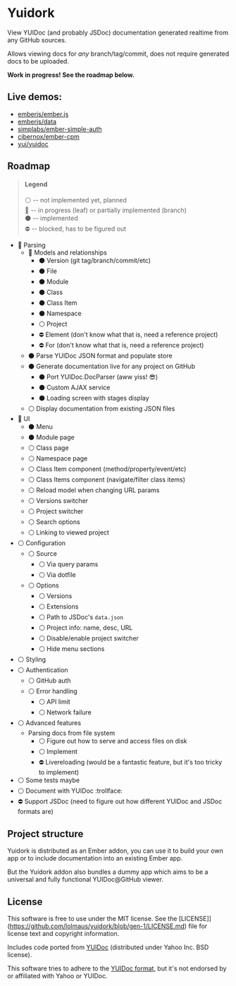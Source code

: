 # Yuidork

View YUIDoc (and probably JSDoc) documentation generated realtime from any GitHub sources.

Allows viewing docs for *any* branch/tag/commit, does not require generated docs to be uploaded.

**Work in progress! See the roadmap below.**

## Live demos:

* [emberjs/ember.js](https://lolmaus.github.io/yuidork/#/emberjs/ember.js/master)
* [emberjs/data](https://lolmaus.github.io/yuidork/#/emberjs/data/master)
* [simplabs/ember-simple-auth](https://lolmaus.github.io/yuidork/#/simplabs/ember-simple-auth/master)
* [cibernox/ember-cpm](https://lolmaus.github.io/yuidork/#/cibernox/ember-cpm/master)
* [yui/yuidoc](https://lolmaus.github.io/yuidork/#/yui/yuidoc/master)


## Roadmap

> #### Legend
>
> :white_circle: -- not implemented yet, planned  
> :radio_button: -- in progress (leaf) or partially implemented (branch)  
> :black_circle: -- implemented   
> :no_entry:     -- blocked, has to be figured out  

* :radio_button: Parsing
  * :radio_button: Models and relationships
    * :black_circle: Version (git tag/branch/commit/etc)
    * :black_circle: File
    * :black_circle: Module
    * :black_circle: Class
    * :black_circle: Class Item
    * :black_circle: Namespace
    * :white_circle: Project
    * :no_entry: Element (don't know what that is, need a reference project)
    * :no_entry: For     (don't know what that is, need a reference project)
  * :black_circle: Parse YUIDoc JSON format and populate store 
  * :black_circle: Generate documentation live for any project on GitHub
    * :black_circle: Port YUIDoc.DocParser (aww yiss! :sunglasses:)
    * :black_circle: Custom AJAX service
    * :black_circle: Loading screen with stages display
  * :white_circle: Display documentation from existing JSON files
* :radio_button: UI
  * :black_circle: Menu
  * :black_circle: Module page
  * :white_circle: Class page
  * :white_circle: Namespace page
  * :white_circle: Class Item component (method/property/event/etc)
  * :white_circle: Class Items component (navigate/filter class items)
  * :white_circle: Reload model when changing URL params
  * :white_circle: Versions switcher
  * :white_circle: Project switcher
  * :white_circle: Search options
  * :white_circle: Linking to viewed project
* :white_circle: Configuration
  * :white_circle: Source
    * :white_circle: Via query params
    * :white_circle: Via dotfile
  * :white_circle: Options
    * :white_circle: Versions
    * :white_circle: Extensions
    * :white_circle: Path to JSDoc's `data.json`
    * :white_circle: Project info: name, desc, URL
    * :white_circle: Disable/enable project switcher
    * :white_circle: Hide menu sections
* :white_circle: Styling
* :white_circle: Authentication
  * :white_circle: GitHub auth
  * :white_circle: Error handling
    * :white_circle: API limit
    * :white_circle: Network failure
* :white_circle: Advanced features
  * Parsing docs from file system
    * :white_circle: Figure out how to serve and access files on disk
    * :white_circle: Implement
    * :no_entry: Livereloading (would be a fantastic feature, but it's too tricky to implement)
* :white_circle: Some tests maybe
* :white_circle: Document with YUIDoc :trollface:
* :no_entry: Support JSDoc (need to figure out how different YUIDoc and JSDoc formats are)



## Project structure

Yuidork is distributed as an Ember addon, you can use it to build your own app or to include documentation into an existing Ember app.

But the Yuidork addon also bundles a dummy app which aims to be a universal and fully functional YUIDoc@GitHub viewer.



## License

This software is free to use under the MIT license. See the [LICENSE]](https://github.com/lolmaus/yuidork/blob/gen-1/LICENSE.md) file for license text and copyright information.

Includes code ported from [YUIDoc](https://github.com/yui/yuidoc) (distributed under Yahoo Inc. BSD license).

This software tries to adhere to the [YUIDoc format](http://yui.github.io/yuidoc/syntax/index.html), but it's not endorsed by or affiliated with Yahoo or YUIDoc.
